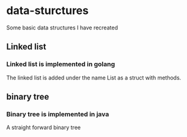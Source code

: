 # data-sturctures
Some basic data structures I have recreated
## Linked list
### Linked list is implemented in golang 
The linked list is added under the name List as a struct with methods.

## binary tree
### Binary tree is implemented in java
A straight forward binary tree
